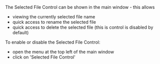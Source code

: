 The Selected File Control can be shown in the main window - this allows
- viewing the currently selected file name
- quick access to rename the selected file
- quick access to delete the selected file
(this is control is disabled by default)

To enable or disable the Selected File Control:
- open the menu at the top left of the main window
- click on 'Selected File Control'